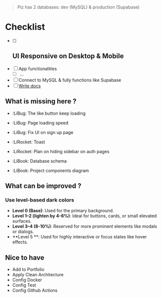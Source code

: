 
> Piz has 2 databases: dev (MySQL) & production (Supabase)

# Checklist
- [ ] UI Responsive on Desktop & Mobile
	- 
- [ ] App functionalities
	- [ ] ...
- [ ] Connect to MySQL & fully functions like Supabase
- [ ] [Write docs](https://www.freecodecamp.org/news/build-a-documentation-site-using-react-and-docusaraus/?ref=dailydev)

## What is missing here ?
- :LiBug: The like button keep loading
- :LiBug: Page loading speed
- :LiBug: Fix UI on sign up page

- :LiRocket: Toast
- :LiRocket: Plan on hiding sidebar on auth pages

- :LiBook: Database schema
- :LiBook: Project components diagram
## What can be improved ?
### Use level-based dark colors
- **Level 0 (Base)**: Used for the primary background.
- **Level 1–2 (lighten by 4-6%)**: Ideal for buttons, cards, or small elevated surfaces.
- **Level 3–4 (8-10%)**: Reserved for more prominent elements like modals or dialogs.
- **Level 5 **: Used for highly interactive or focus states like hover effects.

## Nice to have
- Add to Portfolio
- Apply Clean Architecture
- Config Docker
- Config Test
- Config Github Actions